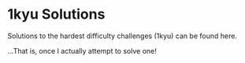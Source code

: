 # 1kyu Solutions

Solutions to the hardest difficulty challenges (1kyu) can be found here.

...That is, once I actually attempt to solve one!
